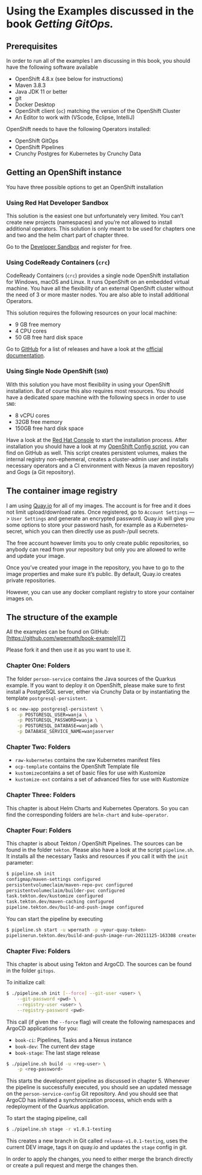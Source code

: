 # Using the Examples discussed in the book *Getting GitOps.*
## Prerequisites
In order to run all of the examples I am discussing in this book, you should have the following software available

- OpenShift 4.8.x (see below for instructions)
- Maven 3.8.3
- Java JDK 11 or better
- git
- Docker Desktop
- OpenShift client (`oc`) matching the version of the OpenShift Cluster
- An Editor to work with (VScode, Eclipse, IntelliJ)

OpenShift needs to have the following Operators installed:
- OpenShift GitOps
- OpenShift Pipelines
- Crunchy Postgres for Kubernetes by Crunchy Data

## Getting an OpenShift instance
You have three possible options to get an OpenShift installation

### Using Red Hat Developer Sandbox
This solution is the easiest one but unfortunately very limited. You can’t create new projects (namespaces) and you’re not allowed to install additional operators. This solution is only meant to be used for chapters one and two and the helm chart part of chapter three. 

Go to the [Developer Sandbox][1] and register for free. 

### Using CodeReady Containers (`crc`)
CodeReady Containers (`crc`) provides a single node OpenShift installation for Windows, macOS and Linux. It runs OpenShift on an embedded virtual machine. You have all the flexibility of an external OpenShift cluster without the need of 3 or more master nodes. You are also able to install additional Operators. 

This solution requires the following resources on your local machine:
- 9 GB free memory 
- 4 CPU cores
- 50 GB free hard disk space

Go to [GitHub][2] for a list of releases and have a look at the [official documentation][3]. 


### Using Single Node OpenShift (`SNO`)
With this solution you have most flexibility in using your OpenShift installation. But of course this also requires most resources. You should have a dedicated spare machine with the following specs in order to use `SNO`:
- 8 vCPU cores
- 32GB free memory
- 150GB free hard disk space

Have a look at the [Red Hat Console][4] to start the installation process. After installation you should have a look at my [OpenShift Config script][5], you can find on GitHub as well. This script creates persistent volumes, makes the internal registry non-ephemeral, creates a cluster-admin user and installs necessary operators and a CI environment with Nexus (a maven repository) and Gogs (a Git repository). 

## The container image registry
I am using [Quay.io][6] for all of my images. The account is for free and it does not limit upload/download rates. Once registered, go to `Account Settings` —\> `User Settings` and generate an encrypted password. Quay.io will give you some options to store your password hash, for example as a Kubernetes-secret, which you can then directly use as push-/pull secrets. 

The free account however limits you to only create public repositories, so anybody can read from your repository but only you are allowed to write and update your image. 

Once you’ve created your image in the repository, you have to go to the image properties and make sure it’s public. By default, Quay.io creates private repositories. 

However, you can use any docker compliant registry to store your container images on. 

## The structure of the example
All the examples can be found on GitHub: [https://github.com/wpernath/book-example][7]

Please fork it and then use it as you want to use it. 

### Chapter One: Folders
The folder `person-service` contains the Java sources of the Quarkus example. If you want to deploy it on OpenShift, please make sure to first install a PostgreSQL server, either via Crunchy Data or by instantiating the template `postgresql-persistent`. 

```bash
$ oc new-app postgresql-persistent \
	-p POSTGRESQL_USER=wanja \
	-p POSTGRESQL_PASSWORD=wanja \
	-p POSTGRESQL_DATABASE=wanjadb \
	-p DATABASE_SERVICE_NAME=wanjaserver
```

### Chapter Two: Folders
- `raw-kubernetes` contains the raw Kubernetes manifest files 
- `ocp-template` contains the OpenShift Template file
- `kustomize`contains a set of basic files for use with Kustomize
- `kustomize-ext` contains a set of advanced files for use with Kustomize 

### Chapter Three: Folders
This chapter is about Helm Charts and Kubernetes Operators. So you can find the corresponding folders are `helm-chart` and `kube-operator`.

### Chapter Four: Folders
This chapter is about Tekton / OpenShift Pipelines. The sources can be found in   the folder `tekton`. Please also have a look at the script `pipeline.sh`. It installs all the necessary Tasks and resources if you call it with the `init` parameter:

```bash
$ pipeline.sh init
configmap/maven-settings configured
persistentvolumeclaim/maven-repo-pvc configured
persistentvolumeclaim/builder-pvc configured
task.tekton.dev/kustomize configured
task.tekton.dev/maven-caching configured
pipeline.tekton.dev/build-and-push-image configured
```

You can start the pipeline by executing
```bash
$ pipeline.sh start -u wpernath -p <your-quay-token>
pipelinerun.tekton.dev/build-and-push-image-run-20211125-163308 created
```

### Chapter Five: Folders
This chapter is about using Tekton and ArgoCD. The sources can be found in the folder `gitops`. 

To initialize call:
```bash
$ ./pipeline.sh init [--force] --git-user <user> \
	--git-password <pwd> \
	--registry-user <user> \
	--registry-password <pwd> 
```

This call (if given the `--force` flag) will create the following namespaces and ArgoCD applications for you:
- `book-ci`: Pipelines, Tasks and a Nexus instance 
- `book-dev`: The current dev stage
- `book-stage`: The last stage release

```bash
$ ./pipeline.sh build -u <reg-user> \
	-p <reg-password>
```

This starts the development pipeline as discussed in chapter 5. Whenever the pipeline is successfully executed, you should see an updated message on the `person-service-config` Git repository. And you should see that ArgoCD has initiated a synchronization process, which ends with a redeployment of the Quarkus application.

To start the staging pipeline, call
```bash
$ ./pipeline.sh stage -r v1.0.1-testing
```

This creates a new branch in Git called `release-v1.0.1-testing`, uses the current DEV image, tags it on quay.io and updates the `stage` config in git. 

In order to apply the changes, you need to either merge the branch directly or create a pull request and merge the changes then. 

[1]:	https://developers.redhat.com/developer-sandbox
[2]:	https://github.com/code-ready/crc/releases
[3]:	https://access.redhat.com/documentation/en-us/red_hat_codeready_containers/1.33/html-single/getting_started_guide/index
[4]:	https://console.redhat.com/openshift/assisted-installer/clusters/~new
[5]:	https://github.com/wpernath/openshift-config
[6]:	https://quay.io/
[7]:	https://github.com/wpernath/book-example